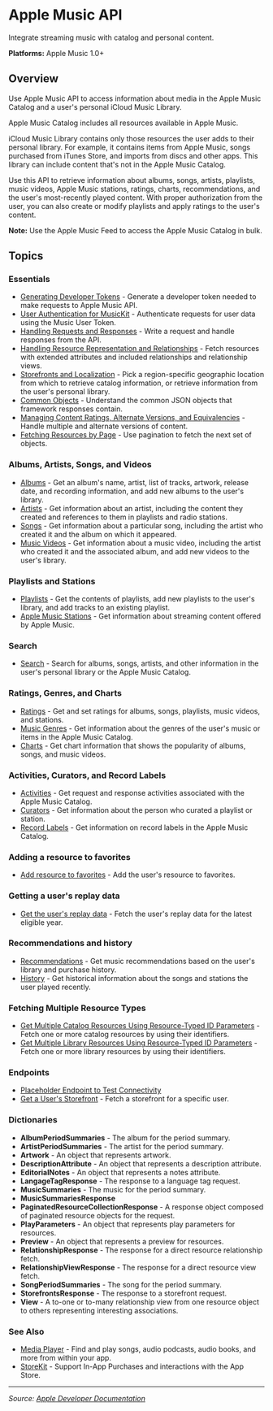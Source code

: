 # Apple Music API

Integrate streaming music with catalog and personal content.

**Platforms:** Apple Music 1.0+

## Overview

Use Apple Music API to access information about media in the Apple Music Catalog and a user's personal iCloud Music Library.

Apple Music Catalog includes all resources available in Apple Music.

iCloud Music Library contains only those resources the user adds to their personal library. For example, it contains items from Apple Music, songs purchased from iTunes Store, and imports from discs and other apps. This library can include content that's not in the Apple Music Catalog.

Use this API to retrieve information about albums, songs, artists, playlists, music videos, Apple Music stations, ratings, charts, recommendations, and the user's most-recently played content. With proper authorization from the user, you can also create or modify playlists and apply ratings to the user's content.

**Note:** Use the Apple Music Feed to access the Apple Music Catalog in bulk.

## Topics

### Essentials
- [Generating Developer Tokens](https://developer.apple.com/documentation/applemusicapi/generating_developer_tokens) - Generate a developer token needed to make requests to Apple Music API.
- [User Authentication for MusicKit](https://developer.apple.com/documentation/musickit/user_authentication_for_musickit) - Authenticate requests for user data using the Music User Token.
- [Handling Requests and Responses](https://developer.apple.com/documentation/applemusicapi/handling_requests_and_responses) - Write a request and handle responses from the API.
- [Handling Resource Representation and Relationships](https://developer.apple.com/documentation/applemusicapi/handling_resource_representation_and_relationships) - Fetch resources with extended attributes and included relationships and relationship views.
- [Storefronts and Localization](https://developer.apple.com/documentation/applemusicapi/storefronts_and_localization) - Pick a region-specific geographic location from which to retrieve catalog information, or retrieve information from the user's personal library.
- [Common Objects](https://developer.apple.com/documentation/applemusicapi/common_objects) - Understand the common JSON objects that framework responses contain.
- [Managing Content Ratings, Alternate Versions, and Equivalencies](https://developer.apple.com/documentation/applemusicapi/managing_content_ratings_alternate_versions_and_equivalencies) - Handle multiple and alternate versions of content.
- [Fetching Resources by Page](https://developer.apple.com/documentation/applemusicapi/fetching_resources_by_page) - Use pagination to fetch the next set of objects.

### Albums, Artists, Songs, and Videos
- [Albums](https://developer.apple.com/documentation/applemusicapi/albums) - Get an album's name, artist, list of tracks, artwork, release date, and recording information, and add new albums to the user's library.
- [Artists](https://developer.apple.com/documentation/applemusicapi/artists) - Get information about an artist, including the content they created and references to them in playlists and radio stations.
- [Songs](https://developer.apple.com/documentation/applemusicapi/songs) - Get information about a particular song, including the artist who created it and the album on which it appeared.
- [Music Videos](https://developer.apple.com/documentation/applemusicapi/music_videos) - Get information about a music video, including the artist who created it and the associated album, and add new videos to the user's library.

### Playlists and Stations
- [Playlists](https://developer.apple.com/documentation/applemusicapi/playlists) - Get the contents of playlists, add new playlists to the user's library, and add tracks to an existing playlist.
- [Apple Music Stations](https://developer.apple.com/documentation/applemusicapi/apple_music_stations) - Get information about streaming content offered by Apple Music.

### Search
- [Search](https://developer.apple.com/documentation/applemusicapi/search) - Search for albums, songs, artists, and other information in the user's personal library or the Apple Music Catalog.

### Ratings, Genres, and Charts
- [Ratings](https://developer.apple.com/documentation/applemusicapi/ratings) - Get and set ratings for albums, songs, playlists, music videos, and stations.
- [Music Genres](https://developer.apple.com/documentation/applemusicapi/music_genres) - Get information about the genres of the user's music or items in the Apple Music Catalog.
- [Charts](https://developer.apple.com/documentation/applemusicapi/charts) - Get chart information that shows the popularity of albums, songs, and music videos.

### Activities, Curators, and Record Labels
- [Activities](https://developer.apple.com/documentation/applemusicapi/activities) - Get request and response activities associated with the Apple Music Catalog.
- [Curators](https://developer.apple.com/documentation/applemusicapi/curators) - Get information about the person who curated a playlist or station.
- [Record Labels](https://developer.apple.com/documentation/applemusicapi/record_labels) - Get information on record labels in the Apple Music Catalog.

### Adding a resource to favorites
- [Add resource to favorites](https://developer.apple.com/documentation/applemusicapi/add_resource_to_favorites) - Add the user's resource to favorites.

### Getting a user's replay data
- [Get the user's replay data](https://developer.apple.com/documentation/applemusicapi/get_the_user_s_replay_data) - Fetch the user's replay data for the latest eligible year.

### Recommendations and history
- [Recommendations](https://developer.apple.com/documentation/applemusicapi/recommendations) - Get music recommendations based on the user's library and purchase history.
- [History](https://developer.apple.com/documentation/applemusicapi/history) - Get historical information about the songs and stations the user played recently.

### Fetching Multiple Resource Types
- [Get Multiple Catalog Resources Using Resource-Typed ID Parameters](https://developer.apple.com/documentation/applemusicapi/get_multiple_catalog_resources_using_resource-typed_id_parameters) - Fetch one or more catalog resources by using their identifiers.
- [Get Multiple Library Resources Using Resource-Typed ID Parameters](https://developer.apple.com/documentation/applemusicapi/get_multiple_library_resources_using_resource-typed_id_parameters) - Fetch one or more library resources by using their identifiers.

### Endpoints
- [Placeholder Endpoint to Test Connectivity](https://developer.apple.com/documentation/applemusicapi/placeholder_endpoint_to_test_connectivity)
- [Get a User's Storefront](https://developer.apple.com/documentation/applemusicapi/get_a_user_s_storefront) - Fetch a storefront for a specific user.

### Dictionaries
- **AlbumPeriodSummaries** - The album for the period summary.
- **ArtistPeriodSummaries** - The artist for the period summary.
- **Artwork** - An object that represents artwork.
- **DescriptionAttribute** - An object that represents a description attribute.
- **EditorialNotes** - An object that represents a notes attribute.
- **LangageTagResponse** - The response to a language tag request.
- **MusicSummaries** - The music for the period summary.
- **MusicSummariesResponse**
- **PaginatedResourceCollectionResponse** - A response object composed of paginated resource objects for the request.
- **PlayParameters** - An object that represents play parameters for resources.
- **Preview** - An object that represents a preview for resources.
- **RelationshipResponse** - The response for a direct resource relationship fetch.
- **RelationshipViewResponse** - The response for a direct resource view fetch.
- **SongPeriodSummaries** - The song for the period summary.
- **StorefrontsResponse** - The response to a storefront request.
- **View** - A to-one or to-many relationship view from one resource object to others representing interesting associations.

### See Also
- [Media Player](https://developer.apple.com/documentation/mediaplayer) - Find and play songs, audio podcasts, audio books, and more from within your app.
- [StoreKit](https://developer.apple.com/documentation/storekit) - Support In-App Purchases and interactions with the App Store.

---

*Source: [Apple Developer Documentation](https://developer.apple.com/documentation/AppleMusicAPI)*
